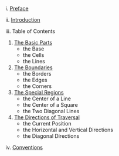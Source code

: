 i. [Preface](i_preface.md)

ii. [Introduction](ii_introduction.md)

iii. Table of Contents

1. [The Basic Parts](1_the_basic_parts.md)
    - the Base
    - the Cells
    - the Lines
2. [The Boundaries](2_the_boundaries.md)
    - the Borders
    - the Edges
    - the Corners
3. [The Special Regions](3_the_special_regions.md)
    - the Center of a Line
    - the Center of a Square
    - the Two Diagonal Lines
4. [The Directions of Traversal](4_the_directions_of_traversal.md)
    - the Current Position
    - the Horizontal and Vertical Directions
    - the Diagonal Directions

iv. [Conventions](iv_conventions.md)
